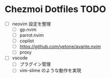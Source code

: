 # Chezmoi Dotfiles TODO

- [ ] neovim 設定を整理
  - [ ] gp.nvim
  - [ ] parrot.nvim
  - [ ] copilot
  - [ ] https://github.com/yetone/avante.nvim
  - [ ] proxy
- [ ] vscode
  - [ ] プラグイン管理
  - [ ] vim-slime のような動作を実現
